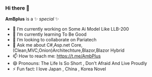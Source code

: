 ### Hi there 👋


**AmBplus** is a ✨ _special_ ✨ 


- 🔭 I’m currently working on Some Ai Model Like LLB-200 
- 🌱 I’m currently learning To Be Good
- 👯 I’m looking to collaborate on Pariatech  
- 💬 Ask me about C#,Asp.net Core,(Clean,MVC,Onion)Architechture,Blazor,Blazor Hybrid
- 📫 How to reach me: https://t.me/AmbPlus
- 😄 Pronouns: The Life Is So Short , Don't Afraid And Live Proudly
- ⚡ Fun fact: I love Japan , China , Korea Novel

